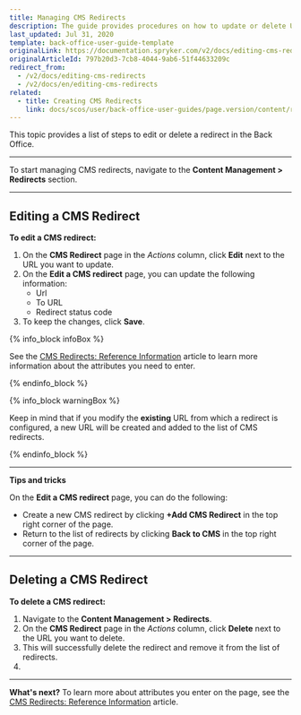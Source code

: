 ```yaml
---
title: Managing CMS Redirects
description: The guide provides procedures on how to update or delete URL redirects in the Back Office.
last_updated: Jul 31, 2020
template: back-office-user-guide-template
originalLink: https://documentation.spryker.com/v2/docs/editing-cms-redirects
originalArticleId: 797b20d3-7cb8-4044-9ab6-51f44633209c
redirect_from:
  - /v2/docs/editing-cms-redirects
  - /v2/docs/en/editing-cms-redirects
related:
  - title: Creating CMS Redirects
    link: docs/scos/user/back-office-user-guides/page.version/content/redirects/creating-cms-redirects.html
---
```


This topic provides a list of steps to edit or delete a redirect in the Back Office.
***
To start managing CMS redirects, navigate to the **Content Management > Redirects** section.
***

## Editing a CMS Redirect

**To edit a CMS redirect:**
1. On the **CMS Redirect** page in the _Actions_ column, click **Edit** next to the URL you want to update.
2. On the **Edit a CMS redirect** page, you can update the following information:
   * Url
   * To URL
   * Redirect status code
3. To keep the changes, click **Save**.

  {% info_block infoBox %}
  
  See the [CMS Redirects: Reference Information](/docs/scos/user/back-office-user-guides/{{page.version}}/content/redirects/references/cms-redirects-references.html) article to learn more information about the attributes you need to enter.

  {% endinfo_block %}

  {% info_block warningBox %}
  
  Keep in mind that if you modify the **existing** URL from which a redirect is configured, a new URL will be created and added to the list of CMS redirects.
  
  {% endinfo_block %}

***

**Tips and tricks**

On the **Edit a CMS redirect** page, you can do the following:

* Create a new CMS redirect by clicking **+Add CMS Redirect** in the top right corner of the page.
* Return to the list of redirects by clicking **Back to CMS** in the top right corner of the page.
***

## Deleting a CMS Redirect 

**To delete a CMS redirect:**
1. Navigate to the **Content Management > Redirects**. 
2. On the **CMS Redirect** page in the _Actions_ column, click **Delete** next to the URL you want to delete. 
3. This will successfully delete the redirect and remove it from the list of redirects.
4. 
***

**What's next?**
To learn more about attributes you enter on the page, see the [CMS Redirects: Reference Information](/docs/scos/user/back-office-user-guides/{{page.version}}/content/redirects/references/cms-redirects-references.html) article.
